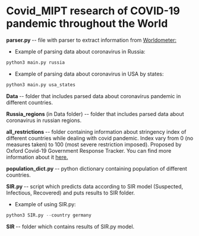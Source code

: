 # Covid_MIPT research of COVID-19 pandemic throughout the World

<b> parser.py </b> -- file with parser to extract information from <a href="https://www.worldometers.info/coronavirus/"> Worldometer: </a>

* Example of parsing data about coronavirus in Russia:
```python
python3 main.py russia
```
* Example of parsing data about coronavirus in USA by states:
```python
python3 main.py usa_states
```
<b> Data </b> -- folder that includes parsed data about coronavirus pandemic in different countries.

<b> Russia_regions </b> (in Data folder) -- folder that includes parsed data about coronavirus in russian regions.

<b> all_restrictions </b> -- folder containing information about stringency index of different countries while dealing with covid pandemic. Index vary from 0 (no measures taken) to 100 (most severe restriction imposed). Proposed by Oxford Covid-19 Government Response Tracker. You can find more information about it <a href="https://github.com/OxCGRT/covid-policy-tracker/blob/master/documentation/index_methodology.md"> here. </a> 

<b> population_dict.py </b> -- python dictionary containing population of different countries.

<b> SIR.py </b> -- script which predicts data according to SIR model (Suspected, Infectious, Recovered) and puts results to SIR folder.

* Example of using SIR.py:
```python
python3 SIR.py --country germany
```

<b> SIR </b> -- folder which contains results of SIR.py  model.
